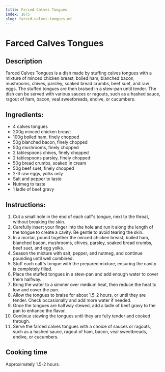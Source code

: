 ```yaml
---
title: Farced Calves Tongues
index: 1675
slug: farced-calves-tongues.md
---
```


# Farced Calves Tongues

## Description
Farced Calves Tongues is a dish made by stuffing calves tongues with a mixture of minced chicken breast, boiled ham, blanched bacon, mushrooms, chives, parsley, soaked bread crumbs, beef suet, and raw eggs. The stuffed tongues are then braised in a stew-pan until tender. The dish can be served with various sauces or ragouts, such as a hashed sauce, ragout of ham, bacon, veal sweetbreads, endive, or cucumbers.

## Ingredients:
- 4 calves tongues
- 200g minced chicken breast
- 100g boiled ham, finely chopped
- 50g blanched bacon, finely chopped
- 50g mushrooms, finely chopped
- 2 tablespoons chives, finely chopped
- 2 tablespoons parsley, finely chopped
- 50g bread crumbs, soaked in cream
- 50g beef suet, finely chopped
- 2-3 raw eggs, yolks only
- Salt and pepper to taste
- Nutmeg to taste
- 1 ladle of beef gravy

## Instructions:
1. Cut a small hole in the end of each calf's tongue, next to the throat, without breaking the skin.
2. Carefully insert your finger into the hole and run it along the length of the tongue to create a cavity. Be gentle to avoid tearing the skin.
3. In a mortar, pound together the minced chicken breast, boiled ham, blanched bacon, mushrooms, chives, parsley, soaked bread crumbs, beef suet, and egg yolks.
4. Season the mixture with salt, pepper, and nutmeg, and continue pounding until well combined.
5. Stuff each calf's tongue with the prepared mixture, ensuring the cavity is completely filled.
6. Place the stuffed tongues in a stew-pan and add enough water to cover them halfway.
7. Bring the water to a simmer over medium heat, then reduce the heat to low and cover the pan.
8. Allow the tongues to braise for about 1.5-2 hours, or until they are tender. Check occasionally and add more water if needed.
9. Once the tongues are halfway stewed, add a ladle of beef gravy to the pan to enhance the flavor.
10. Continue stewing the tongues until they are fully tender and cooked through.
11. Serve the farced calves tongues with a choice of sauces or ragouts, such as a hashed sauce, ragout of ham, bacon, veal sweetbreads, endive, or cucumbers.

## Cooking time
Approximately 1.5-2 hours.